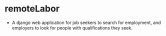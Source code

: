 # remoteLabor

- A django web application for job seekers to search for employment, and employers to look for people with qualifications they seek.
